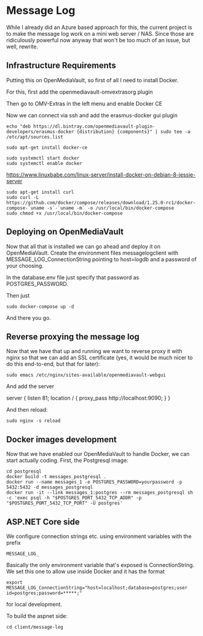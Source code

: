 # Message Log
While I already did an Azure based approach for this, the current project
is to make the message log work on a mini web server / NAS. Since those are
ridiculously powerful now anyway that won't be too much of an issue, but
well, rewrite.

## Infrastructure Requirements
Putting this on OpenMediaVault, so first of all I need to install Docker.

For this, first add the openmediavault-omvextrasorg plugin

Then go to OMV-Extras in the left menu and enable Docker CE

Now we can connect via ssh and add the erasmus-docker gui plugin

	echo "deb https://dl.bintray.com/openmediavault-plugin-developers/erasmus-docker {distribution} {components}" | sudo tee -a /etc/apt/sources.list

	sudo apt-get install docker-ce

	sudo systemctl start docker
	sudo systemctl enable docker

https://www.linuxbabe.com/linux-server/install-docker-on-debian-8-jessie-server

	sudo apt-get install curl
	sudo curl -L https://github.com/docker/compose/releases/download/1.25.0-rc1/docker-compose-`uname -s`-`uname -m` -o /usr/local/bin/docker-compose
	sudo chmod +x /usr/local/bin/docker-compose


## Deploying on OpenMediaVault
Now that all that is installed we can go ahead and deploy it on OpenMediaVault. Create the environment files messagelogclient with MESSAGE_LOG_ConnectionString pointing to host=logdb and a password of your choosing.

In the database.env file just specify that password as POSTGRES_PASSWORD.

Then just

	sudo docker-compose up -d

And there you go.

## Reverse proxying the message log
Now that we have that up and running we want to reverse proxy it with nginx so that we can add an SSL certificate (yes, it would be much nicer to do this end-to-end, but that for later):

	sudo emacs /etc/nginx/sites-available/openmediavault-webgui

And add the server

server {
  listen 81;
  location / {
    proxy_pass http://localhost:9090;
  }
}

And then reload:

	sudo nginx -s reload


## Docker images development
Now that we have enabled our OpenMediaVault to handle Docker, we can start actually coding. First, the Postgresql image:

	cd postgresql
	docker build -t messages_postgresql .
	docker run --name messages_1 -e POSTGRES_PASSWORD=yourpassword -p 5432:5432 -d messages_postgresql
	docker run -it --link messages_1:postgres --rm messages_postgresql sh -c 'exec psql -h "$POSTGRES_PORT_5432_TCP_ADDR" -p "$POSTGRES_PORT_5432_TCP_PORT" -U postgres'

## ASP.NET Core side
We configure connection strings etc. using environment variables with the prefix

	MESSAGE_LOG_

Basically the only environment variable that's exposed is ConnectionString. We set this one to allow use inside Docker and it has the format

	export MESSAGE_LOG_ConnectionString="host=localhost;database=postgres;user id=postgres;password=*****;"

for local development.

To build the aspnet side:

	cd client/message-log


